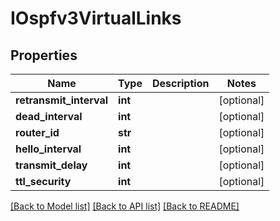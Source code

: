 # IOspfv3VirtualLinks

## Properties
Name | Type | Description | Notes
------------ | ------------- | ------------- | -------------
**retransmit_interval** | **int** |  | [optional] 
**dead_interval** | **int** |  | [optional] 
**router_id** | **str** |  | [optional] 
**hello_interval** | **int** |  | [optional] 
**transmit_delay** | **int** |  | [optional] 
**ttl_security** | **int** |  | [optional] 

[[Back to Model list]](../README.md#documentation-for-models) [[Back to API list]](../README.md#documentation-for-api-endpoints) [[Back to README]](../README.md)


